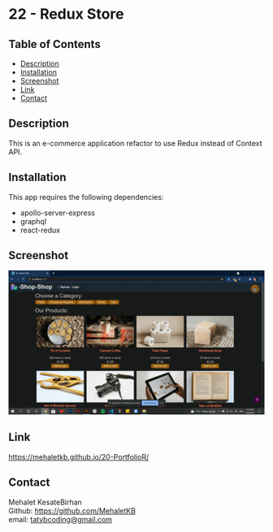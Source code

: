 # 22 - Redux Store

## Table of Contents

- [Description](#description)
- [Installation](#installation)
- [Screenshot](#screenshot)
- [Link](#link)
- [Contact](#contact)


## Description

This is an e-commerce application refactor to use Redux instead of Context API.

## Installation

This app requires the following dependencies:
- apollo-server-express
- graphql
- react-redux


## Screenshot

![Screenshot](./Assets/22-reduxstore.gif)

## Link
https://mehaletkb.github.io/20-PortfolioR/

## Contact

Mehalet KesateBirhan <br>
Github: https://github.com/MehaletKB<br>
email: tatybcoding@gmail.com
